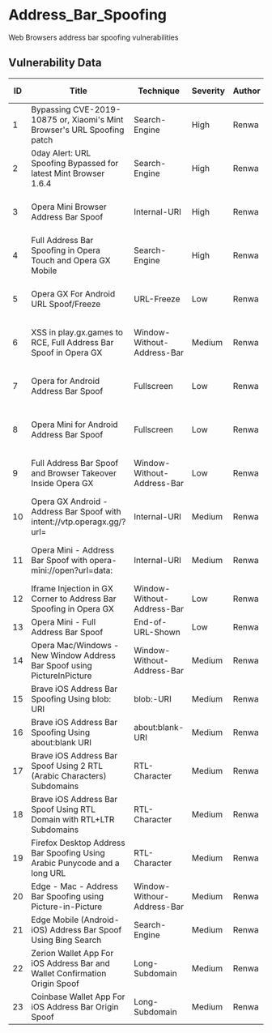 # Address_Bar_Spoofing
Web Browsers address bar spoofing vulnerabilities

## Vulnerability Data

| ID | Title | Technique | Severity | Author | Discovery Date | Browser | Affected Version | Bounty | CVE | Reference |
|---|---|---|---|---|---|---|---|---|---|---|
| 1 | Bypassing CVE-2019-10875 or, Xiaomi's Mint Browser's URL Spoofing patch | Search-Engine | High | Renwa | 2019-04-07 | Xiaomi Mint | 1.6.3 | 0 | 0 | https://www.andmp.com/2019/04/bypassing-cve-2019-10875-or-xiaomis.html |
| 2 | 0day Alert: URL Spoofing Bypassed for latest Mint Browser 1.6.4 | Search-Engine | High | Renwa | 2019-04-08 | Xiaomi Mint | 1.6.4 | 0 | 0 | https://www.andmp.com/2019/04/0day-alert-url-spoofing-bypass-for.html |
| 3 | Opera Mini Browser Address Bar Spoof | Internal-URI | High | Renwa | 2022-09-29 | Opera Mini | 65.2.2254.63594 | 3000 | 0 | https://medium.com/@renwa/you-are-not-where-you-think-you-are-opera-browsers-address-bar-spoofing-vulnerabilities-aa36ad8321d8 |
| 4 | Full Address Bar Spoofing in Opera Touch and Opera GX Mobile | Search-Engine | High | Renwa | 2022-10-06 | Opera GX Mobile | 1.8.7 | 2500 | 0 | https://medium.com/@renwa/you-are-not-where-you-think-you-are-opera-browsers-address-bar-spoofing-vulnerabilities-aa36ad8321d8 |
| 5 | Opera GX For Android URL Spoof/Freeze | URL-Freeze | Low | Renwa | 2022-10-27 | Opera GX Mobile | 1.8.7 | 500 | 0 | https://medium.com/@renwa/you-are-not-where-you-think-you-are-opera-browsers-address-bar-spoofing-vulnerabilities-aa36ad8321d8 |
| 6 | XSS in play.gx.games to RCE, Full Address Bar Spoof in Opera GX | Window-Without-Address-Bar | Medium | Renwa | 2023-01-10 | Opera GX | 93.0.4585.78 | 1000 | 0 | https://medium.com/@renwa/you-are-not-where-you-think-you-are-opera-browsers-address-bar-spoofing-vulnerabilities-aa36ad8321d8 |
| 7 | Opera for Android Address Bar Spoof | Fullscreen | Low | Renwa | 2023-02-06 | Opera Android | 0 | 100 | 0 | https://medium.com/@renwa/you-are-not-where-you-think-you-are-opera-browsers-address-bar-spoofing-vulnerabilities-aa36ad8321d8 |
| 8 | Opera Mini for Android Address Bar Spoof | Fullscreen | Low | Renwa | 2023-02-06 | Opera Mini | 0 | 100 | 0 | https://medium.com/@renwa/you-are-not-where-you-think-you-are-opera-browsers-address-bar-spoofing-vulnerabilities-aa36ad8321d8 |
| 9 | Full Address Bar Spoof and Browser Takeover Inside Opera GX | Window-Without-Address-Bar | Low | Renwa | 2023-02-27 | Opera GX | 0 | 2000 | 0 | https://medium.com/@renwa/you-are-not-where-you-think-you-are-opera-browsers-address-bar-spoofing-vulnerabilities-aa36ad8321d8 |
| 10 | Opera GX Android - Address Bar Spoof with intent://vtp.operagx.gg/?url= | Internal-URI | Medium | Renwa | 2023-03-22 | Opera GX Android | 0 | 2000 | 0 | https://medium.com/@renwa/you-are-not-where-you-think-you-are-opera-browsers-address-bar-spoofing-vulnerabilities-aa36ad8321d8 |
| 11 | Opera Mini - Address Bar Spoof with opera-mini://open?url=data: | Internal-URI | Medium | Renwa | 2023-03-22 | Opera Mini | 0 | 2000 | 0 | https://medium.com/@renwa/you-are-not-where-you-think-you-are-opera-browsers-address-bar-spoofing-vulnerabilities-aa36ad8321d8 |
| 12 | Iframe Injection in GX Corner to Address Bar Spoofing in Opera GX | Window-Without-Address-Bar | Low | Renwa | 2024-02-19 | Opera GX | 0 | 250 | 0 | Author |
| 13 | Opera Mini - Full Address Bar Spoof | End-of-URL-Shown | Low | Renwa | 2024-03-27 | Opera Mini | 79.0.2254.70805 | 500 | 0 | Author |
| 14 | Opera Mac/Windows - New Window Address Bar Spoof using PictureInPicture | Window-Without-Address-Bar | Medium | Renwa | 2024-04-02 | Opera  | 0 | 3000 | 0 | Author |
| 15 | Brave iOS Address Bar Spoofing Using blob: URI | blob:-URI | Medium | Renwa | 2024-10-17 | Brave | 1.72.0 | 250 | 0 | Author |
| 16 | Brave iOS Address Bar Spoofing Using about:blank URI | about:blank-URI | Medium | Renwa | 2024-10-19 | Brave | 1.73.0 | 250 | 0 | Author |
| 17 | Brave iOS Address Bar Spoof Using 2 RTL (Arabic Characters) Subdomains | RTL-Character | Medium | Renwa | 2024-10-18 | Brave | 1.69.2 | 250 | 0 | Author |
| 18 | Brave iOS Address Bar Spoof Using RTL Domain with RTL+LTR Subdomains | RTL-Character | Medium | Renwa | 2024-11-2 | Brave | 1.70.1 | 250 | 0 | Author |
| 19 | Firefox Desktop Address Bar Spoofing Using Arabic Punycode and a long URL | RTL-Character | Medium | Renwa | 2024-10-18 | Firefox | 128.4.0 | 2000 | CVE-2024-11695 | Author |
| 20 | Edge - Mac - Address Bar Spoofing using Picture-in-Picture | Window-Withour-Address-Bar | Medium | Renwa | 2024-03-27 | Edge Mac | 0 | 1000 | CVE-2024-38093 | Author |
| 21 | Edge Mobile (Android-iOS) Address Bar Spoof Using Bing Search | Search-Engine | Medium | Renwa | 2024-04-13 | Edge Mobile | 0 | 1000 | CVE-2024-38083 | Author |
| 22 | Zerion Wallet App For iOS Address Bar and Wallet Confirmation Origin Spoof | Long-Subdomain | Medium | Renwa | 2024-11-04 | Zerion Wallet | 2.13.0 | 0 | 0 | Author |
| 23 | Coinbase Wallet App For iOS Address Bar Origin Spoof | Long-Subdomain | Medium | Renwa | 2024-12-11 | Coinbase Wallet | 29.22 | 0 | 0 | Author |
